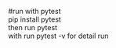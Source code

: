 #run with pytest
<br>
pip install pytest
<br>
then run pytest
<br>
with run pytest -v for detail run